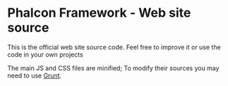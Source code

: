 Phalcon Framework - Web site source
=======================================

This is the official web site source code. Feel free to improve it or use the code in your own projects

The main JS and CSS files are minified; To modify their sources you may need to use [Grunt](http://gruntjs.com/). 